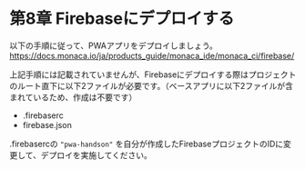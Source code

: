 # 第8章 Firebaseにデプロイする

以下の手順に従って、PWAアプリをデプロイしましょう。
https://docs.monaca.io/ja/products_guide/monaca_ide/monaca_ci/firebase/

上記手順には記載されていませんが、Firebaseにデプロイする際はプロジェクトのルート直下に以下2ファイルが必要です。（ベースアプリに以下2ファイルが含まれているため、作成は不要です）

- .firebaserc
- firebase.json

.firebasercの `"pwa-handson"` を自分が作成したFirebaseプロジェクトのIDに変更して、デプロイを実施してください。
